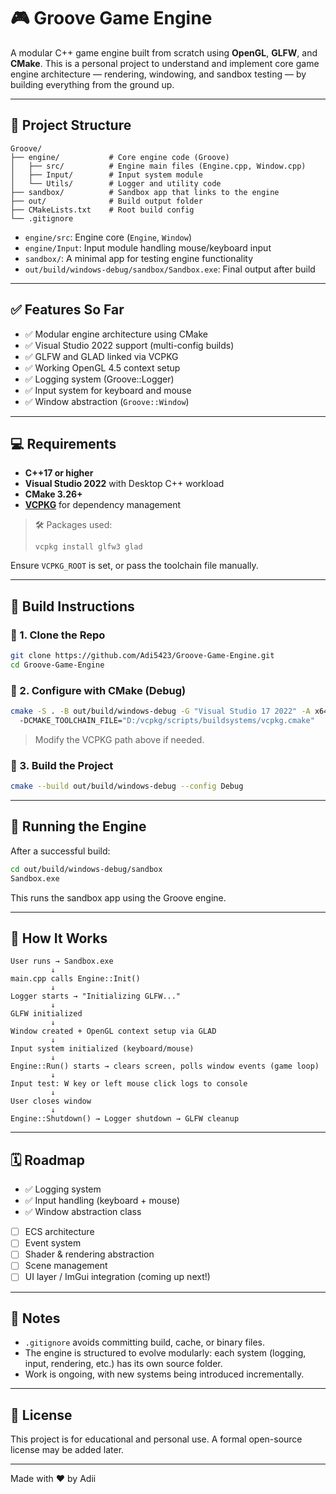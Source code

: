 ﻿# 🎮 Groove Game Engine

A modular C++ game engine built from scratch using **OpenGL**, **GLFW**, and **CMake**. This is a personal project to understand and implement core game engine architecture — rendering, windowing, and sandbox testing — by building everything from the ground up.

---

## 🚧 Project Structure

```
Groove/
├── engine/           # Core engine code (Groove)
│   ├── src/          # Engine main files (Engine.cpp, Window.cpp)
│   ├── Input/        # Input system module
│   └── Utils/        # Logger and utility code
├── sandbox/          # Sandbox app that links to the engine
├── out/              # Build output folder
├── CMakeLists.txt    # Root build config
└── .gitignore
```

* `engine/src`: Engine core (`Engine`, `Window`)
* `engine/Input`: Input module handling mouse/keyboard input
* `sandbox/`: A minimal app for testing engine functionality
* `out/build/windows-debug/sandbox/Sandbox.exe`: Final output after build

---

## ✅ Features So Far

* ✅ Modular engine architecture using CMake
* ✅ Visual Studio 2022 support (multi-config builds)
* ✅ GLFW and GLAD linked via VCPKG
* ✅ Working OpenGL 4.5 context setup
* ✅ Logging system (Groove::Logger)
* ✅ Input system for keyboard and mouse
* ✅ Window abstraction (`Groove::Window`)

---

## 💻 Requirements

* **C++17 or higher**
* **Visual Studio 2022** with Desktop C++ workload
* **CMake 3.26+**
* **[VCPKG](https://github.com/microsoft/vcpkg)** for dependency management

> 🛠️ Packages used:
>
> ```
> vcpkg install glfw3 glad
> ```

Ensure `VCPKG_ROOT` is set, or pass the toolchain file manually.

---

## 💠 Build Instructions

### 🔹 1. Clone the Repo

```bash
git clone https://github.com/Adi5423/Groove-Game-Engine.git
cd Groove-Game-Engine
```

### 🔹 2. Configure with CMake (Debug)

```bash
cmake -S . -B out/build/windows-debug -G "Visual Studio 17 2022" -A x64 ^
  -DCMAKE_TOOLCHAIN_FILE="D:/vcpkg/scripts/buildsystems/vcpkg.cmake"
```

> Modify the VCPKG path above if needed.

### 🔹 3. Build the Project

```bash
cmake --build out/build/windows-debug --config Debug
```

---

## 🧪 Running the Engine

After a successful build:

```bash
cd out/build/windows-debug/sandbox
Sandbox.exe
```

This runs the sandbox app using the Groove engine.

---

## 🔄 How It Works

```
User runs → Sandbox.exe
         ↓
main.cpp calls Engine::Init()
         ↓
Logger starts → "Initializing GLFW..."
         ↓
GLFW initialized
         ↓
Window created + OpenGL context setup via GLAD
         ↓
Input system initialized (keyboard/mouse)
         ↓
Engine::Run() starts → clears screen, polls window events (game loop)
         ↓
Input test: W key or left mouse click logs to console
         ↓
User closes window
         ↓
Engine::Shutdown() → Logger shutdown → GLFW cleanup
```

---

## 🗓️ Roadmap

* ✅ Logging system
* ✅ Input handling (keyboard + mouse)
* ✅ Window abstraction class
* [ ] ECS architecture
* [ ] Event system
* [ ] Shader & rendering abstraction
* [ ] Scene management
* [ ] UI layer / ImGui integration (coming up next!)

---

## 📌 Notes

* `.gitignore` avoids committing build, cache, or binary files.
* The engine is structured to evolve modularly: each system (logging, input, rendering, etc.) has its own source folder.
* Work is ongoing, with new systems being introduced incrementally.

---

## 📜 License

This project is for educational and personal use. A formal open-source license may be added later.

---

Made with ❤️ by Adii
